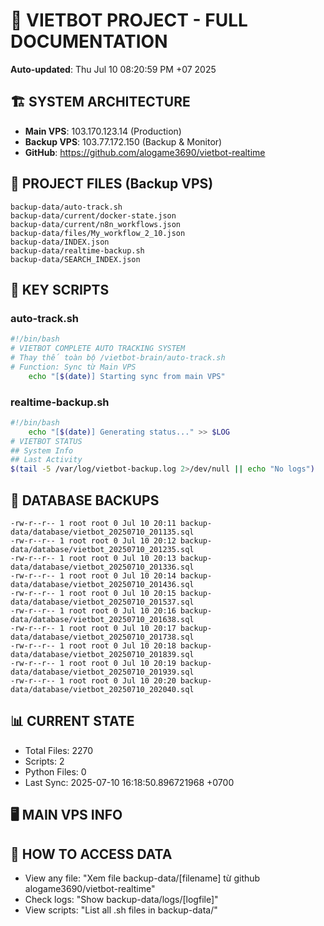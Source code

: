 # 🤖 VIETBOT PROJECT - FULL DOCUMENTATION
**Auto-updated**: Thu Jul 10 08:20:59 PM +07 2025

## 🏗️ SYSTEM ARCHITECTURE
- **Main VPS**: 103.170.123.14 (Production)
- **Backup VPS**: 103.77.172.150 (Backup & Monitor)
- **GitHub**: https://github.com/alogame3690/vietbot-realtime

## 📁 PROJECT FILES (Backup VPS)
```
backup-data/auto-track.sh
backup-data/current/docker-state.json
backup-data/current/n8n_workflows.json
backup-data/files/My_workflow_2_10.json
backup-data/INDEX.json
backup-data/realtime-backup.sh
backup-data/SEARCH_INDEX.json
```

## 🔧 KEY SCRIPTS
### auto-track.sh
```bash
#!/bin/bash
# VIETBOT COMPLETE AUTO TRACKING SYSTEM
# Thay thế toàn bộ /vietbot-brain/auto-track.sh
# Function: Sync từ Main VPS
    echo "[$(date)] Starting sync from main VPS"
```
### realtime-backup.sh
```bash
#!/bin/bash
    echo "[$(date)] Generating status..." >> $LOG
# VIETBOT STATUS
## System Info
## Last Activity
$(tail -5 /var/log/vietbot-backup.log 2>/dev/null || echo "No logs")
```

## 💾 DATABASE BACKUPS
```
-rw-r--r-- 1 root root 0 Jul 10 20:11 backup-data/database/vietbot_20250710_201135.sql
-rw-r--r-- 1 root root 0 Jul 10 20:12 backup-data/database/vietbot_20250710_201235.sql
-rw-r--r-- 1 root root 0 Jul 10 20:13 backup-data/database/vietbot_20250710_201336.sql
-rw-r--r-- 1 root root 0 Jul 10 20:14 backup-data/database/vietbot_20250710_201436.sql
-rw-r--r-- 1 root root 0 Jul 10 20:15 backup-data/database/vietbot_20250710_201537.sql
-rw-r--r-- 1 root root 0 Jul 10 20:16 backup-data/database/vietbot_20250710_201638.sql
-rw-r--r-- 1 root root 0 Jul 10 20:17 backup-data/database/vietbot_20250710_201738.sql
-rw-r--r-- 1 root root 0 Jul 10 20:18 backup-data/database/vietbot_20250710_201839.sql
-rw-r--r-- 1 root root 0 Jul 10 20:19 backup-data/database/vietbot_20250710_201939.sql
-rw-r--r-- 1 root root 0 Jul 10 20:20 backup-data/database/vietbot_20250710_202040.sql
```

## 📊 CURRENT STATE
- Total Files: 2270
- Scripts: 2
- Python Files: 0
- Last Sync: 2025-07-10 16:18:50.896721968 +0700

## 🖥️ MAIN VPS INFO


## 🚨 HOW TO ACCESS DATA
- View any file: "Xem file backup-data/[filename] từ github alogame3690/vietbot-realtime"
- Check logs: "Show backup-data/logs/[logfile]"
- View scripts: "List all .sh files in backup-data/"
